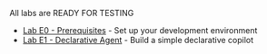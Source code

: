 All labs are READY FOR TESTING

- [Lab E0 - Prerequisites](/copilot-ethical-hack-lab/pages/extend-m365-copilot/00-prerequisites/) - Set up your development environment
- [Lab E1 - Declarative Agent](/copilot-ethical-hack-lab/pages/extend-m365-copilot/01-declarative-copilot/) - Build a simple declarative copilot


